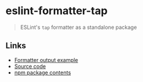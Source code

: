 # eslint-formatter-tap

> ESLint's `tap` formatter as a standalone package

## Links

- [Formatter output example](examples)
- [Source code](https://github.com/fregante/eslint-formatters/tree/main/packages/eslint-formatter-tap)
- [npm package contents](https://www.unpkg.com/browse/eslint-formatter-tap/)
